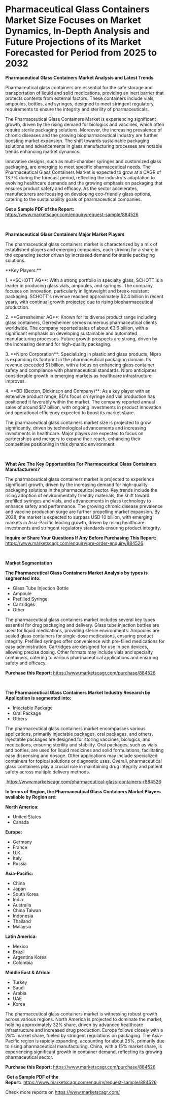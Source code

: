 <p><h1>Pharmaceutical Glass Containers Market Size Focuses on Market Dynamics, In-Depth Analysis and Future Projections of its Market Forecasted for Period from 2025 to 2032</h1></p><p><strong>Pharmaceutical Glass Containers Market Analysis and Latest Trends</strong></p>
<p><p>Pharmaceutical glass containers are essential for the safe storage and transportation of liquid and solid medications, providing an inert barrier that protects contents from external factors. These containers include vials, ampoules, bottles, and syringes, designed to meet stringent regulatory requirements to ensure the integrity and sterility of pharmaceuticals. </p><p>The Pharmaceutical Glass Containers Market is experiencing significant growth, driven by the rising demand for biologics and vaccines, which often require sterile packaging solutions. Moreover, the increasing prevalence of chronic diseases and the growing biopharmaceutical industry are further boosting market expansion. The shift towards sustainable packaging solutions and advancements in glass manufacturing processes are notable trends enhancing market dynamics.</p><p>Innovative designs, such as multi-chamber syringes and customized glass packaging, are emerging to meet specific pharmaceutical needs. The Pharmaceutical Glass Containers Market is expected to grow at a CAGR of 13.7% during the forecast period, reflecting the industry's adaptation to evolving healthcare demands and the growing emphasis on packaging that ensures product safety and efficacy. As the sector accelerates, manufacturers are focusing on developing eco-friendly glass options, catering to the sustainability goals of pharmaceutical companies.</p></p>
<p><strong>Get a Sample PDF of the Report:&nbsp;</strong> <a href="https://www.marketscagr.com/enquiry/request-sample/884526?utm_campaign=3228&utm_medium=2&utm_source=Github&utm_content=ia&utm_term=08032025&utm_id=pharmaceutical-glass-containers">https://www.marketscagr.com/enquiry/request-sample/884526</a></p>
<p>&nbsp;</p>
<p><strong>Pharmaceutical Glass Containers Major Market Players</strong></p>
<p><p>The pharmaceutical glass containers market is characterized by a mix of established players and emerging companies, each striving for a share in the expanding sector driven by increased demand for sterile packaging solutions.</p><p>**Key Players:**</p><p>1. **SCHOTT AG**: With a strong portfolio in specialty glass, SCHOTT is a leader in producing glass vials, ampoules, and syringes. The company focuses on innovation, particularly in lightweight and break-resistant packaging. SCHOTT's revenue reached approximately $2.4 billion in recent years, with continual growth projected due to rising biopharmaceutical production.</p><p>2. **Gerresheimer AG**: Known for its diverse product range including glass containers, Gerresheimer serves numerous pharmaceutical clients worldwide. The company reported sales of about €3.6 billion, with a significant emphasis on developing sustainable and automated manufacturing processes. Future growth prospects are strong, driven by the increasing demand for high-quality packaging.</p><p>3. **Nipro Corporation**: Specializing in plastic and glass products, Nipro is expanding its footprint in the pharmaceutical packaging domain. Its revenue exceeded $1 billion, with a focus on enhancing glass container safety and compliance with pharmaceutical standards. Nipro anticipates considerable growth in emerging markets as healthcare infrastructure improves.</p><p>4. **BD (Becton, Dickinson and Company)**: As a key player with an extensive product range, BD's focus on syringe and vial production has positioned it favorably within the market. The company reported annual sales of around $17 billion, with ongoing investments in product innovation and operational efficiency expected to boost its market share.</p><p>The pharmaceutical glass containers market size is projected to grow significantly, driven by technological advancements and increasing investments in healthcare. Major players are expected to focus on partnerships and mergers to expand their reach, enhancing their competitive positioning in this dynamic environment.</p></p>
<p>&nbsp;</p>
<p><strong>What Are The Key Opportunities For Pharmaceutical Glass Containers Manufacturers?</strong></p>
<p><p>The pharmaceutical glass containers market is projected to experience significant growth, driven by the increasing demand for high-quality packaging solutions in the pharmaceutical sector. Key trends include the rising adoption of environmentally friendly materials, the shift toward prefilled syringes and vials, and advancements in glass technology to enhance safety and performance. The growing chronic disease prevalence and vaccine production surge are further propelling market expansion. By 2028, the market is expected to surpass USD 10 billion, with emerging markets in Asia-Pacific leading growth, driven by rising healthcare investments and stringent regulatory standards ensuring product integrity.</p></p>
<p><strong>Inquire or Share Your Questions If Any Before Purchasing This Report:</strong> <a href="https://www.marketscagr.com/enquiry/pre-order-enquiry/884526?utm_campaign=3228&utm_medium=2&utm_source=Github&utm_content=ia&utm_term=08032025&utm_id=pharmaceutical-glass-containers">https://www.marketscagr.com/enquiry/pre-order-enquiry/884526</a></p>
<p>&nbsp;</p>
<p><strong>Market Segmentation</strong></p>
<p><strong>The Pharmaceutical Glass Containers Market Analysis by types is segmented into:</strong></p>
<p><ul><li>Glass Tube Injection Bottle</li><li>Ampoule</li><li>Prefilled Syringe</li><li>Cartridges</li><li>Other</li></ul></p>
<p><p>The pharmaceutical glass containers market includes several key types essential for drug packaging and delivery. Glass tube injection bottles are used for liquid medications, providing sterile environments. Ampoules are sealed glass containers for single-dose medications, ensuring product integrity. Prefilled syringes offer convenience with pre-filled medications for easy administration. Cartridges are designed for use in pen devices, allowing precise dosing. Other formats may include vials and specialty containers, catering to various pharmaceutical applications and ensuring safety and efficacy.</p></p>
<p><strong>Purchase this Report:&nbsp;</strong><a href="https://www.marketscagr.com/purchase/884526?utm_campaign=3228&utm_medium=2&utm_source=Github&utm_content=ia&utm_term=08032025&utm_id=pharmaceutical-glass-containers">https://www.marketscagr.com/purchase/884526</a></p>
<p>&nbsp;</p>
<p><strong>The Pharmaceutical Glass Containers Market Industry Research by Application is segmented into:</strong></p>
<p><ul><li>Injectable Package</li><li>Oral Package</li><li>Others</li></ul></p>
<p><p>The pharmaceutical glass containers market encompasses various applications, primarily injectable packages, oral packages, and others. Injectable packages are designed for storing vaccines, biologics, and medications, ensuring sterility and stability. Oral packages, such as vials and bottles, are used for liquid medicines and solid formulations, facilitating easy dispensing and dosage. Other applications may include specialized containers for topical solutions or diagnostic uses. Overall, pharmaceutical glass containers play a crucial role in maintaining drug integrity and patient safety across multiple delivery methods.</p></p>
<p><a href="https://www.marketscagr.com/pharmaceutical-glass-containers-r884526?utm_campaign=3228&utm_medium=2&utm_source=Github&utm_content=ia&utm_term=08032025&utm_id=pharmaceutical-glass-containers">&nbsp;https://www.marketscagr.com/pharmaceutical-glass-containers-r884526</a></p>
<p><strong>In terms of Region, the Pharmaceutical Glass Containers Market Players available by Region are:</strong></p>
<p>
    <p> <strong> North America: </strong>
        <ul>
            <li>United States</li>
            <li>Canada</li>
        </ul>
        </p> 
    <p> <strong> Europe: </strong>
        <ul>
            <li>Germany</li>
            <li>France</li>
            <li>U.K.</li>
            <li>Italy</li>
            <li>Russia</li>
        </ul>
        </p> 
    <p> <strong> Asia-Pacific: </strong>
        <ul>
            <li>China</li>
            <li>Japan</li>
            <li>South Korea</li>
            <li>India</li>
            <li>Australia</li>
            <li>China Taiwan</li>
            <li>Indonesia</li>
            <li>Thailand</li>
            <li>Malaysia</li>
        </ul>
        </p> 
    <p> <strong> Latin America: </strong>
        <ul>
            <li>Mexico</li>
            <li>Brazil</li>
            <li>Argentina Korea</li>
            <li>Colombia</li>
        </ul>
        </p> 
    <p> <strong> Middle East & Africa: </strong>
        <ul>
            <li>Turkey</li>
            <li>Saudi</li>
            <li>Arabia</li>
            <li>UAE</li>
            <li>Korea</li>
        </ul>
    </p>
    </p>
<p><p>The pharmaceutical glass containers market is witnessing robust growth across various regions. North America is projected to dominate the market, holding approximately 32% share, driven by advanced healthcare infrastructure and increased drug production. Europe follows closely with a 28% market share, fueled by stringent regulations on packaging. The Asia-Pacific region is rapidly expanding, accounting for about 25%, primarily due to rising pharmaceutical manufacturing. China, with a 15% market share, is experiencing significant growth in container demand, reflecting its growing pharmaceutical sector.</p></p>
<p><strong>Purchase this Report: </strong><a href="https://www.marketscagr.com/purchase/884526?utm_campaign=3228&utm_medium=2&utm_source=Github&utm_content=ia&utm_term=08032025&utm_id=pharmaceutical-glass-containers">https://www.marketscagr.com/purchase/884526</a></p>
<p>&nbsp;<strong>Get a Sample PDF of the Report:&nbsp;&nbsp;</strong><a href="https://www.marketscagr.com/enquiry/request-sample/884526?utm_campaign=3228&utm_medium=2&utm_source=Github&utm_content=ia&utm_term=08032025&utm_id=pharmaceutical-glass-containers">https://www.marketscagr.com/enquiry/request-sample/884526</a></p>
<p><strong></strong></p>
<p>Check more reports on <a href="https://www.marketscagr.com/?utm_campaign=3228&utm_medium=2&utm_source=Github&utm_content=ia&utm_term=08032025&utm_id=pharmaceutical-glass-containers">https://www.marketscagr.com/</a></p>